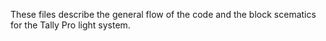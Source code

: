 These files describe the general flow of the code and the block scematics for the Tally Pro light system.
